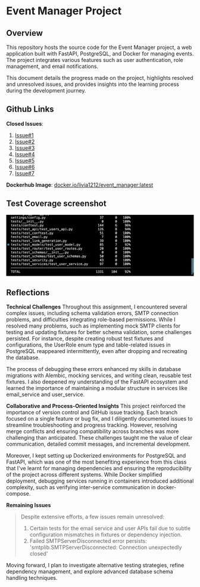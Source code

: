 # Event Manager Project

## Overview
This repository hosts the source code for the Event Manager project, a web application built with FastAPI, PostgreSQL, and Docker for managing events. The project integrates various features such as user authentication, role management, and email notifications.

This document details the progress made on the project, highlights resolved and unresolved issues, and provides insights into the learning process during the development journey.

## Github Links
**Closed Issues**: 
1. [Issue#1](https://github.com/Livia-1212/event_manager/issues/1)
2. [Issue#2](https://github.com/Livia-1212/event_manager/issues/2)
3. [Issue#3](https://github.com/Livia-1212/event_manager/issues/3)
4. [Issue#4](https://github.com/Livia-1212/event_manager/issues/4)
5. [Issue#5](https://github.com/Livia-1212/event_manager/issues/12)
6. [Issue#6](https://github.com/Livia-1212/event_manager/issues/9)
7. [Issue#7](https://github.com/Livia-1212/event_manager/issues/5)

**Dockerhub Image**: 
[docker.io/livia1212/event_manager:latest](https://hub.docker.com/layers/livia1212/event_manager/latest/images/sha256:a72a0a1c819f1e62d9a7c1474c438bef19c056aac2d8c0bc291b7ae41025fda3?uuid=87b8b892-996c-4383-9c60-54e1a6ba8057%0A)


## Test Coverage screenshot
![TestCov](https://github.com/Livia-1212/event_manager/blob/main/Test.png)

## Reflections

**Technical Challenges**
Throughout this assignment, I encountered several complex issues, including schema validation errors, SMTP connection problems, and difficulties integrating role-based permissions. While I resolved many problems, such as implementing mock SMTP clients for testing and updating fixtures for better schema validation, some challenges persisted. For instance, despite creating robust test fixtures and configurations, the UserRole enum type and table-related issues in PostgreSQL reappeared intermittently, even after dropping and recreating the database.

The process of debugging these errors enhanced my skills in database migrations with Alembic, mocking services, and writing clean, reusable test fixtures. I also deepened my understanding of the FastAPI ecosystem and learned the importance of maintaining a modular structure in services like email_service and user_service.

**Collaborative and Process-Oriented Insights**
This project reinforced the importance of version control and GitHub issue tracking. Each branch focused on a single feature or bug fix, and I diligently documented issues to streamline troubleshooting and progress tracking. However, resolving merge conflicts and ensuring compatibility across branches was more challenging than anticipated. These challenges taught me the value of clear communication, detailed commit messages, and incremental development.

Moreover, I kept setting up Dockerized environments for PostgreSQL and FastAPI, which was one of the most benefiting experience from this class that I've learnt for managing dependencies and ensuring the reproducibility of the project across different systems. While Docker simplified deployment, debugging services running in containers introduced additional complexity, such as verifying inter-service communication in docker-compose.

**Remaining Issues**
>Despite extensive efforts, a few issues remain unresolved:
>1. Certain tests for the email service and user APIs fail due to subtle configuration mismatches in fixtures or dependency injection.
>2. Failed SMTPServerDisconnected error persists: 'smtplib.SMTPServerDisconnected: Connection unexpectedly closed'

Moving forward, I plan to investigate alternative testing strategies, refine dependency management, and explore advanced database schema handling techniques.